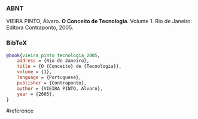 ### ABNT
VIEIRA PINTO, Álvaro. **O Conceito de Tecnologia**. Volume 1. Rio de Janeiro: Editora Contraponto, 2005.

### BibTeX
```bibtex
@book{vieira_pinto_tecnologia_2005,
	address = {Rio de Janeiro},
	title = {O {Conceito} de {Tecnologia}},
	volume = {1},
	language = {Portuguese},
	publisher = {Contraponto},
	author = {VIEIRA PINTO, Álvaro},
	year = {2005},
}
```

#reference